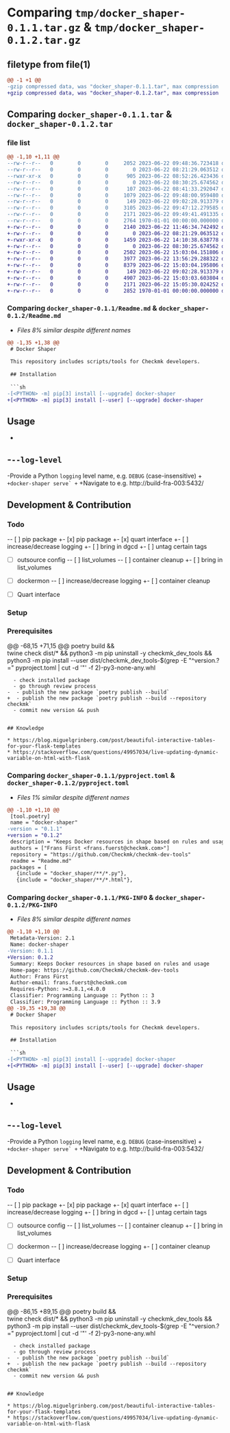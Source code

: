 # Comparing `tmp/docker_shaper-0.1.1.tar.gz` & `tmp/docker_shaper-0.1.2.tar.gz`

## filetype from file(1)

```diff
@@ -1 +1 @@
-gzip compressed data, was "docker_shaper-0.1.1.tar", max compression
+gzip compressed data, was "docker_shaper-0.1.2.tar", max compression
```

## Comparing `docker_shaper-0.1.1.tar` & `docker_shaper-0.1.2.tar`

### file list

```diff
@@ -1,10 +1,11 @@
--rw-r--r--   0        0        0     2052 2023-06-22 09:48:36.723418 docker_shaper-0.1.1/Readme.md
--rw-r--r--   0        0        0        0 2023-06-22 08:21:29.063512 docker_shaper-0.1.1/docker_shaper/__init__.py
--rwxr-xr-x   0        0        0      905 2023-06-22 08:52:26.423436 docker_shaper-0.1.1/docker_shaper/cli.py
--rw-r--r--   0        0        0        0 2023-06-22 08:30:25.674562 docker_shaper-0.1.1/docker_shaper/common.py
--rw-r--r--   0        0        0      107 2023-06-22 08:41:33.292047 docker_shaper-0.1.1/docker_shaper/dynamic.py
--rw-r--r--   0        0        0     1079 2023-06-22 09:48:00.959480 docker_shaper-0.1.1/docker_shaper/server.py
--rw-r--r--   0        0        0      149 2023-06-22 09:02:28.913379 docker_shaper-0.1.1/docker_shaper/templates/result.html
--rw-r--r--   0        0        0     3105 2023-06-22 09:47:12.279585 docker_shaper-0.1.1/docker_shaper/utils.py
--rw-r--r--   0        0        0     2171 2023-06-22 09:49:41.491335 docker_shaper-0.1.1/pyproject.toml
--rw-r--r--   0        0        0     2764 1970-01-01 00:00:00.000000 docker_shaper-0.1.1/PKG-INFO
+-rw-r--r--   0        0        0     2140 2023-06-22 11:46:34.742492 docker_shaper-0.1.2/Readme.md
+-rw-r--r--   0        0        0        0 2023-06-22 08:21:29.063512 docker_shaper-0.1.2/docker_shaper/__init__.py
+-rwxr-xr-x   0        0        0     1459 2023-06-22 14:10:38.638778 docker_shaper-0.1.2/docker_shaper/cli.py
+-rw-r--r--   0        0        0        0 2023-06-22 08:30:25.674562 docker_shaper-0.1.2/docker_shaper/common.py
+-rw-r--r--   0        0        0     2502 2023-06-22 15:03:04.151806 docker_shaper-0.1.2/docker_shaper/docker_stuff.py
+-rw-r--r--   0        0        0     3977 2023-06-22 13:56:29.288322 docker_shaper-0.1.2/docker_shaper/dynamic.py
+-rw-r--r--   0        0        0     8379 2023-06-22 15:03:04.195806 docker_shaper-0.1.2/docker_shaper/server.py
+-rw-r--r--   0        0        0      149 2023-06-22 09:02:28.913379 docker_shaper-0.1.2/docker_shaper/templates/result.html
+-rw-r--r--   0        0        0     4907 2023-06-22 15:03:03.603804 docker_shaper-0.1.2/docker_shaper/utils.py
+-rw-r--r--   0        0        0     2171 2023-06-22 15:05:30.024252 docker_shaper-0.1.2/pyproject.toml
+-rw-r--r--   0        0        0     2852 1970-01-01 00:00:00.000000 docker_shaper-0.1.2/PKG-INFO
```

### Comparing `docker_shaper-0.1.1/Readme.md` & `docker_shaper-0.1.2/Readme.md`

 * *Files 8% similar despite different names*

```diff
@@ -1,35 +1,38 @@
 # Docker Shaper
 
 This repository includes scripts/tools for Checkmk developers.
 
 ## Installation
 
 ```sh
-[<PYTHON> -m] pip[3] install [--upgrade] docker-shaper
+[<PYTHON> -m] pip[3] install [--user] [--upgrade] docker-shaper
 ```
 
 ## Usage
 
-
-**`--log-level`**
-
-Provide a Python `logging` level name, e.g. `DEBUG` (case-insensitive)
+```
+docker-shaper serve`
+```
+Navigate to e.g. http://build-fra-003:5432/
 
 
 ## Development & Contribution
 
 ### Todo
 
-- [ ] pip package
+- [x] pip package
+- [x] quart interface
+- [ ] increase/decrease logging
+- [ ] bring in dgcd
+- [ ] untag certain tags
 - [ ] outsource config
-- [ ] list_volumes
-- [ ] container cleanup
+- [ ] bring in list_volumes
 - [ ] dockermon
-- [ ] increase/decrease logging
+- [ ] container cleanup
 - [ ] Quart interface
 
 
 ### Setup
 
 ### Prerequisites
 
@@ -68,15 +71,15 @@
 poetry build && \
 twine check dist/* &&
 python3 -m pip uninstall -y checkmk_dev_tools && \
 python3 -m pip install --user dist/checkmk_dev_tools-$(grep -E "^version.?=" pyproject.toml | cut -d '"' -f 2)-py3-none-any.whl
 ```
   - check installed package
   - go through review process
-  - publish the new package `poetry publish --build`
+  - publish the new package `poetry publish --build --repository checkmk`
   - commit new version && push
 
 
 ## Knowledge
 
 * https://blog.miguelgrinberg.com/post/beautiful-interactive-tables-for-your-flask-templates
 * https://stackoverflow.com/questions/49957034/live-updating-dynamic-variable-on-html-with-flask
```

### Comparing `docker_shaper-0.1.1/pyproject.toml` & `docker_shaper-0.1.2/pyproject.toml`

 * *Files 1% similar despite different names*

```diff
@@ -1,10 +1,10 @@
 [tool.poetry]
 name = "docker-shaper"
-version = "0.1.1"
+version = "0.1.2"
 description = "Keeps Docker resources in shape based on rules and usage"
 authors = ["Frans Fürst <frans.fuerst@checkmk.com>"]
 repository = "https://github.com/Checkmk/checkmk-dev-tools"
 readme = "Readme.md"
 packages = [
   {include = "docker_shaper/**/*.py"},
   {include = "docker_shaper/**/*.html"},
```

### Comparing `docker_shaper-0.1.1/PKG-INFO` & `docker_shaper-0.1.2/PKG-INFO`

 * *Files 8% similar despite different names*

```diff
@@ -1,10 +1,10 @@
 Metadata-Version: 2.1
 Name: docker-shaper
-Version: 0.1.1
+Version: 0.1.2
 Summary: Keeps Docker resources in shape based on rules and usage
 Home-page: https://github.com/Checkmk/checkmk-dev-tools
 Author: Frans Fürst
 Author-email: frans.fuerst@checkmk.com
 Requires-Python: >=3.8.1,<4.0.0
 Classifier: Programming Language :: Python :: 3
 Classifier: Programming Language :: Python :: 3.9
@@ -19,35 +19,38 @@
 # Docker Shaper
 
 This repository includes scripts/tools for Checkmk developers.
 
 ## Installation
 
 ```sh
-[<PYTHON> -m] pip[3] install [--upgrade] docker-shaper
+[<PYTHON> -m] pip[3] install [--user] [--upgrade] docker-shaper
 ```
 
 ## Usage
 
-
-**`--log-level`**
-
-Provide a Python `logging` level name, e.g. `DEBUG` (case-insensitive)
+```
+docker-shaper serve`
+```
+Navigate to e.g. http://build-fra-003:5432/
 
 
 ## Development & Contribution
 
 ### Todo
 
-- [ ] pip package
+- [x] pip package
+- [x] quart interface
+- [ ] increase/decrease logging
+- [ ] bring in dgcd
+- [ ] untag certain tags
 - [ ] outsource config
-- [ ] list_volumes
-- [ ] container cleanup
+- [ ] bring in list_volumes
 - [ ] dockermon
-- [ ] increase/decrease logging
+- [ ] container cleanup
 - [ ] Quart interface
 
 
 ### Setup
 
 ### Prerequisites
 
@@ -86,15 +89,15 @@
 poetry build && \
 twine check dist/* &&
 python3 -m pip uninstall -y checkmk_dev_tools && \
 python3 -m pip install --user dist/checkmk_dev_tools-$(grep -E "^version.?=" pyproject.toml | cut -d '"' -f 2)-py3-none-any.whl
 ```
   - check installed package
   - go through review process
-  - publish the new package `poetry publish --build`
+  - publish the new package `poetry publish --build --repository checkmk`
   - commit new version && push
 
 
 ## Knowledge
 
 * https://blog.miguelgrinberg.com/post/beautiful-interactive-tables-for-your-flask-templates
 * https://stackoverflow.com/questions/49957034/live-updating-dynamic-variable-on-html-with-flask
```

